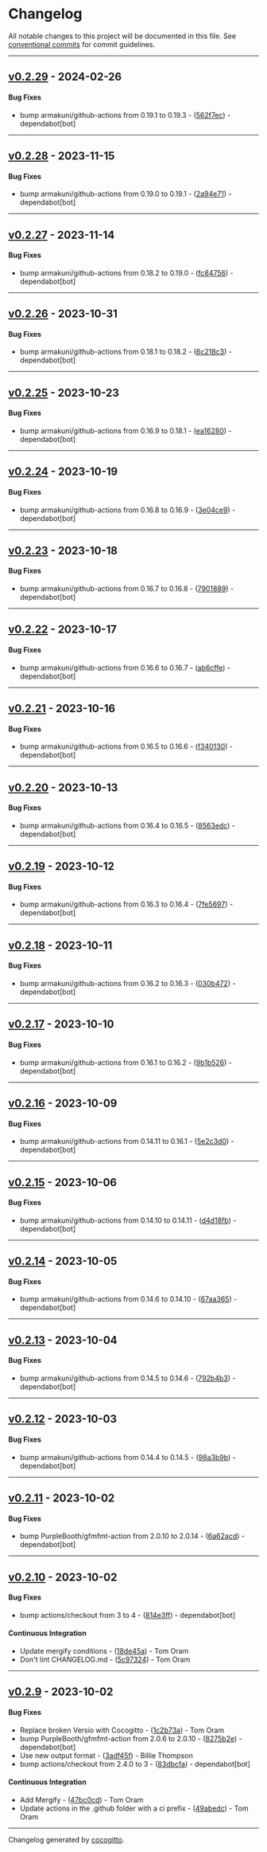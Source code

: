 # Changelog
All notable changes to this project will be documented in this file. See [conventional commits](https://www.conventionalcommits.org/) for commit guidelines.

- - -
## [v0.2.29](https://github.com/specdown/specdown/compare/v0.2.28..v0.2.29) - 2024-02-26
#### Bug Fixes
- bump armakuni/github-actions from 0.19.1 to 0.19.3 - ([562f7ec](https://github.com/specdown/specdown/commit/562f7ecd5cc343f236ad38e5b39a600cb991de3a)) - dependabot[bot]

- - -

## [v0.2.28](https://github.com/specdown/specdown/compare/v0.2.27..v0.2.28) - 2023-11-15
#### Bug Fixes
- bump armakuni/github-actions from 0.19.0 to 0.19.1 - ([2a94e71](https://github.com/specdown/specdown/commit/2a94e7128ed5b0743d395ade979e60b8512ae239)) - dependabot[bot]

- - -

## [v0.2.27](https://github.com/specdown/specdown/compare/v0.2.26..v0.2.27) - 2023-11-14
#### Bug Fixes
- bump armakuni/github-actions from 0.18.2 to 0.19.0 - ([fc84756](https://github.com/specdown/specdown/commit/fc847561dc817b17e13eb621c7a6f42d53718ad1)) - dependabot[bot]

- - -

## [v0.2.26](https://github.com/specdown/specdown/compare/v0.2.25..v0.2.26) - 2023-10-31
#### Bug Fixes
- bump armakuni/github-actions from 0.18.1 to 0.18.2 - ([6c218c3](https://github.com/specdown/specdown/commit/6c218c3c5b8d94ab18d6e55e6a80944eb002e0f2)) - dependabot[bot]

- - -

## [v0.2.25](https://github.com/specdown/specdown/compare/v0.2.24..v0.2.25) - 2023-10-23
#### Bug Fixes
- bump armakuni/github-actions from 0.16.9 to 0.18.1 - ([ea16280](https://github.com/specdown/specdown/commit/ea1628074fed24480996945318ae57044287afd0)) - dependabot[bot]

- - -

## [v0.2.24](https://github.com/specdown/specdown/compare/v0.2.23..v0.2.24) - 2023-10-19
#### Bug Fixes
- bump armakuni/github-actions from 0.16.8 to 0.16.9 - ([3e04ce9](https://github.com/specdown/specdown/commit/3e04ce9415220cbe00173abd3b98143d7a3aa29d)) - dependabot[bot]

- - -

## [v0.2.23](https://github.com/specdown/specdown/compare/v0.2.22..v0.2.23) - 2023-10-18
#### Bug Fixes
- bump armakuni/github-actions from 0.16.7 to 0.16.8 - ([7901889](https://github.com/specdown/specdown/commit/7901889782ed5479620c26647cf5110b81b2a634)) - dependabot[bot]

- - -

## [v0.2.22](https://github.com/specdown/specdown/compare/v0.2.21..v0.2.22) - 2023-10-17
#### Bug Fixes
- bump armakuni/github-actions from 0.16.6 to 0.16.7 - ([ab6cffe](https://github.com/specdown/specdown/commit/ab6cffeb79e92749330465ff4fbd4b89960b064f)) - dependabot[bot]

- - -

## [v0.2.21](https://github.com/specdown/specdown/compare/v0.2.20..v0.2.21) - 2023-10-16
#### Bug Fixes
- bump armakuni/github-actions from 0.16.5 to 0.16.6 - ([f340130](https://github.com/specdown/specdown/commit/f340130be110b23bfaee31ad8ba74eabfc9dffe4)) - dependabot[bot]

- - -

## [v0.2.20](https://github.com/specdown/specdown/compare/v0.2.19..v0.2.20) - 2023-10-13
#### Bug Fixes
- bump armakuni/github-actions from 0.16.4 to 0.16.5 - ([8563edc](https://github.com/specdown/specdown/commit/8563edc6437d22011e242785b9f7ee971079ee15)) - dependabot[bot]

- - -

## [v0.2.19](https://github.com/specdown/specdown/compare/v0.2.18..v0.2.19) - 2023-10-12
#### Bug Fixes
- bump armakuni/github-actions from 0.16.3 to 0.16.4 - ([7fe5697](https://github.com/specdown/specdown/commit/7fe5697865810e9b837a6cf256fdcee50af68bc6)) - dependabot[bot]

- - -

## [v0.2.18](https://github.com/specdown/specdown/compare/v0.2.17..v0.2.18) - 2023-10-11
#### Bug Fixes
- bump armakuni/github-actions from 0.16.2 to 0.16.3 - ([030b472](https://github.com/specdown/specdown/commit/030b47246cf8650288c9bbeaddf2f3ed48527313)) - dependabot[bot]

- - -

## [v0.2.17](https://github.com/specdown/specdown/compare/v0.2.16..v0.2.17) - 2023-10-10
#### Bug Fixes
- bump armakuni/github-actions from 0.16.1 to 0.16.2 - ([9b1b526](https://github.com/specdown/specdown/commit/9b1b526efc1df47e32b99567dd016947ac8e8497)) - dependabot[bot]

- - -

## [v0.2.16](https://github.com/specdown/specdown/compare/v0.2.15..v0.2.16) - 2023-10-09
#### Bug Fixes
- bump armakuni/github-actions from 0.14.11 to 0.16.1 - ([5e2c3d0](https://github.com/specdown/specdown/commit/5e2c3d087ee4434aa0ca71df58b2fe109afca898)) - dependabot[bot]

- - -

## [v0.2.15](https://github.com/specdown/specdown/compare/v0.2.14..v0.2.15) - 2023-10-06
#### Bug Fixes
- bump armakuni/github-actions from 0.14.10 to 0.14.11 - ([d4d18fb](https://github.com/specdown/specdown/commit/d4d18fbf39f247020c201f29e0a3c3f7ac3baaad)) - dependabot[bot]

- - -

## [v0.2.14](https://github.com/specdown/specdown/compare/v0.2.13..v0.2.14) - 2023-10-05
#### Bug Fixes
- bump armakuni/github-actions from 0.14.6 to 0.14.10 - ([67aa365](https://github.com/specdown/specdown/commit/67aa36538a3da1b3f46123a344f180bb8c3f068d)) - dependabot[bot]

- - -

## [v0.2.13](https://github.com/specdown/specdown/compare/v0.2.12..v0.2.13) - 2023-10-04
#### Bug Fixes
- bump armakuni/github-actions from 0.14.5 to 0.14.6 - ([792b4b3](https://github.com/specdown/specdown/commit/792b4b34769d1c935d1c155a556ad5ac223a256f)) - dependabot[bot]

- - -

## [v0.2.12](https://github.com/specdown/specdown/compare/v0.2.11..v0.2.12) - 2023-10-03
#### Bug Fixes
- bump armakuni/github-actions from 0.14.4 to 0.14.5 - ([98a3b9b](https://github.com/specdown/specdown/commit/98a3b9bd62a28ee79b66df0b7ea3a1a123dbb44c)) - dependabot[bot]

- - -

## [v0.2.11](https://github.com/specdown/specdown/compare/v0.2.10..v0.2.11) - 2023-10-02
#### Bug Fixes
- bump PurpleBooth/gfmfmt-action from 2.0.10 to 2.0.14 - ([6a62acd](https://github.com/specdown/specdown/commit/6a62acda6629d1e2968f052547650724180bdc63)) - dependabot[bot]

- - -

## [v0.2.10](https://github.com/specdown/specdown/compare/v0.2.9..v0.2.10) - 2023-10-02
#### Bug Fixes
- bump actions/checkout from 3 to 4 - ([814e3ff](https://github.com/specdown/specdown/commit/814e3ff488fc101e3923817110c259970710ba5c)) - dependabot[bot]
#### Continuous Integration
- Update mergify conditions - ([18de45a](https://github.com/specdown/specdown/commit/18de45ad6780ecbf6fc782e89c5e4ea95f512956)) - Tom Oram
- Don't lint CHANGELOG.md - ([5c97324](https://github.com/specdown/specdown/commit/5c97324c4c82555c54b964d5aa679ea4dd370f32)) - Tom Oram

- - -

## [v0.2.9](https://github.com/specdown/specdown/compare/v0.2.8..v0.2.9) - 2023-10-02
#### Bug Fixes
- Replace broken Versio with Cocogitto - ([1c2b73a](https://github.com/specdown/specdown/commit/1c2b73a1e7e493f7e5c5aa91bfdd551972355524)) - Tom Oram
- bump PurpleBooth/gfmfmt-action from 2.0.6 to 2.0.10 - ([8275b2e](https://github.com/specdown/specdown/commit/8275b2e2f3799968a4518eb50e3689321576bb31)) - dependabot[bot]
- Use new output format - ([3adf45f](https://github.com/specdown/specdown/commit/3adf45fe0935e1de4a4e8008638f35a64a3adee7)) - Billie Thompson
- bump actions/checkout from 2.4.0 to 3 - ([83dbcfa](https://github.com/specdown/specdown/commit/83dbcfa3c1b7e3f55d7bef8ab5c504c929a42068)) - dependabot[bot]
#### Continuous Integration
- Add Mergify - ([47bc0cd](https://github.com/specdown/specdown/commit/47bc0cd7dc0f9211e14af3616261ef6e0b406da7)) - Tom Oram
- Update actions in the .github folder with a ci prefix - ([49abedc](https://github.com/specdown/specdown/commit/49abedc865da004b86d8b7e743c9fad53dfe2ada)) - Tom Oram

- - -

Changelog generated by [cocogitto](https://github.com/cocogitto/cocogitto).